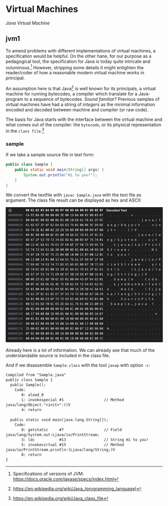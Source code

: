 # Virtual Machines

*Java Virtual Machine*


## jvm1

To amend problems with different implementations of virtual machines,
a specification would be helpful. On the other hane, for our purpose as
a pedagogical tool, the specification for Java is today quite intricate and
voluminous.[^javaspec] However, stripping some details it might enlighten
the reader/coder of how a reasonable modern virtual machine works in principal.

[^javaspec]: Specifications of versions of JVM: https://docs.oracle.com/javase/specs/index.html

An assumption here is that Java[^javawiki] is well known for its principals,
a virtual machine for running bytecodes, a compiler which translate for a
Java-program to a sequence of bytecodes. *Sound familiar?* Previous samples
of virtual machines have had a string of *integers* as the minimal information
encoded and decoded between machine and compiler (or raw code).

The basis for Java starts with the interface between the virtual machine and
what comes out of the compiler: the `bytecode`, or its physical representation
in the `class file`.[^classfilewiki]

[^javawiki]: https://en.wikipedia.org/wiki/Java_(programming_language)

[^classfilewiki]: https://en.wikipedia.org/wiki/Java_class_file


### sample

If we take a sample source file in text form:

```java
public class Sample {
    public static void main(String[] args) {
        System.out.println("Hi to you!");
    }
}
```

We convert the textfile with `javac Sample.java` with the text file as
argument. The class file result can be displayed as hex and ASCII:

![Sample bytecode](../assets/images/bytecode-sample.jpeg)

Already here is a lot of information. We can already see that much of the
understandable source is included in the class file.

And if we disassemble `Sample.class` with the tool `javap` with option `-c`:

```text
Compiled from "Sample.java"
public class Sample {
  public Sample();
    Code:
       0: aload_0
       1: invokespecial #1                  // Method java/lang/Object."<init>":()V
       4: return

  public static void main(java.lang.String[]);
    Code:
       0: getstatic     #7                  // Field java/lang/System.out:Ljava/io/PrintStream;
       3: ldc           #13                 // String Hi to you!
       5: invokevirtual #15                 // Method java/io/PrintStream.println:(Ljava/lang/String;)V
       8: return
}
```
